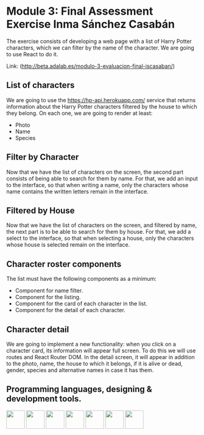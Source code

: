 # Module 3: Final Assessment Exercise Inma Sánchez Casabán

The exercise consists of developing a web page with a list of Harry Potter characters, which we can filter by the name of the character. We are going to use React to do it.

Link: (http://beta.adalab.es/modulo-3-evaluacion-final-iscasaban/)

## List of characters

We are going to use the https://hp-api.herokuapp.com/ service that returns information about the Harry Potter characters filtered by the house to which they belong. On each one, we are going to render at least:

- Photo
- Name
- Species

## Filter by Character

Now that we have the list of characters on the screen, the second part consists of being able to search for them by name. For that, we add an input to the interface, so that when writing a name, only the characters whose name contains the written letters remain in the interface.

## Filtered by House

Now that we have the list of characters on the screen, and filtered by name, the next part is to be able to search for them by house. For that, we add a select to the interface, so that when selecting a house, only the characters whose house is selected remain on the interface.

## Character roster components

The list must have the following components as a minimum:

- Component for name filter.
- Component for the listing.
- Component for the card of each character in the list.
- Component for the detail of each character.

## Character detail

We are going to implement a new functionality: when you click on a character card, its information will appear full screen. To do this we will use routes and React Router DOM. In the detail screen, it will appear in addition to the photo, name, the house to which it belongs, if it is alive or dead, gender, species and alternative names in case it has them.

## Programming languages, designing & development tools.

<img src="https://cdn.jsdelivr.net/gh/devicons/devicon/icons/html5/html5-original.svg" height="48" width="48" />
<img src="https://cdn.jsdelivr.net/gh/devicons/devicon/icons/sass/sass-original.svg" height="48" width="48" />
<img src="https://cdn.jsdelivr.net/gh/devicons/devicon/icons/npm/npm-original-wordmark.svg" height="48" width="48" />
<img src="https://cdn.jsdelivr.net/gh/devicons/devicon/icons/gulp/gulp-plain.svg" height="48" width="48" />
<img src="https://cdn.jsdelivr.net/gh/devicons/devicon/icons/nodejs/nodejs-original-wordmark.svg" height="48" width="48" />
<img src="https://cdn.jsdelivr.net/gh/devicons/devicon/icons/javascript/javascript-original.svg" height="48" width="48" /> 
<img src="https://cdn.jsdelivr.net/gh/devicons/devicon/icons/react/react-original.svg" height="48" width="48"/>
